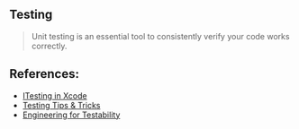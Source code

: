 ## Testing

> Unit testing is an essential tool to consistently verify your code works correctly.

## References:

- [ITesting in Xcode](https://developer.apple.com/videos/play/wwdc2019/413/)
- [Testing Tips & Tricks](https://developer.apple.com/videos/play/wwdc2018/417/)
- [Engineering for Testability](https://developer.apple.com/videos/play/wwdc2017/414/)
